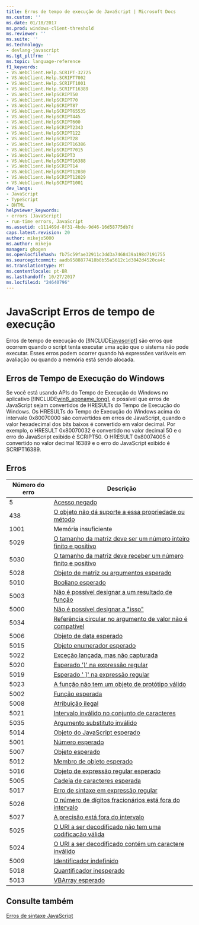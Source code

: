 ```yaml
---
title: Erros de tempo de execução de JavaScript | Microsoft Docs
ms.custom: ''
ms.date: 01/18/2017
ms.prod: windows-client-threshold
ms.reviewer: ''
ms.suite: ''
ms.technology:
- devlang-javascript
ms.tgt_pltfrm: ''
ms.topic: language-reference
f1_keywords:
- VS.WebClient.Help.SCRIPT-32725
- VS.WebClient.Help.SCRIPT7002
- VS.WebClient.Help.SCRIPT1001
- VS.WebClient.Help.SCRIPT16389
- VS.WebClient.HelpSCRIPT50
- VS.WebClient.HelpSCRIPT70
- VS.WebClient.HelpSCRIPT87
- VS.WebClient.HelpSCRIPT65535
- VS.WebClient.HelpSCRIPT445
- VS.WebClient.HelpSCRIPT600
- VS.WebClient.HelpSCRIPT2343
- VS.WebClient.HelpSCRIPT122
- VS.WebClient.HelpSCRIPT28
- VS.WebClient.HelpSCRIPT16386
- VS.WebClient.HelpSCRIPT7015
- VS.WebClient.HelpSCRIPT3
- VS.WebClient.HelpSCRIPT16388
- VS.WebClient.HelpSCRIPT14
- VS.WebClient.HelpSCRIPT12030
- VS.WebClient.HelpSCRIPT12029
- VS.WebClient.HelpSCRIPT1001
dev_langs:
- JavaScript
- TypeScript
- DHTML
helpviewer_keywords:
- errors [JavaScript]
- run-time errors, JavaScript
ms.assetid: c111469d-8f31-4bde-9d46-16d58775db7d
caps.latest.revision: 20
author: mikejo5000
ms.author: mikejo
manager: ghogen
ms.openlocfilehash: fb75c59fae32911c3dd3a7468439a198d7191755
ms.sourcegitcommit: aadb9588877418b8b55a5612c1d3842d4520ca4c
ms.translationtype: MT
ms.contentlocale: pt-BR
ms.lasthandoff: 10/27/2017
ms.locfileid: "24640796"
---
```

# <a name="javascript-run-time-errors"></a>JavaScript Erros de tempo de execução
Erros de tempo de execução do [!INCLUDE[javascript](../../javascript/includes/javascript-md.md)] são erros que ocorrem quando o script tenta executar uma ação que o sistema não pode executar. Esses erros podem ocorrer quando há expressões variáveis em avaliação ou quando a memória está sendo alocada.  
  
## <a name="windows-runtime-errors"></a>Erros de Tempo de Execução do Windows  
 Se você está usando APIs do Tempo de Execução do Windows no aplicativo [!INCLUDE[win8_appname_long](../../javascript/includes/win8-appname-long-md.md)], é possível que erros de JavaScript sejam convertidos de HRESULTs do Tempo de Execução do Windows. Os HRESULTs do Tempo de Execução do Windows acima do intervalo 0x80070000 são convertidos em erros de JavaScript, quando o valor hexadecimal dos bits baixos é convertido em valor decimal. Por exemplo, o HRESULT 0x80070032 é convertido no valor decimal 50 e o erro do JavaScript exibido é SCRIPT50. O HRESULT 0x80074005 é convertido no valor decimal 16389 e o erro do JavaScript exibido é SCRIPT16389.  
  
## <a name="errors"></a>Erros  
  
|Número do erro|Descrição|  
|------------------|-----------------|  
|5|[Acesso negado](../../javascript/misc/access-is-denied.md)|  
|438|[O objeto não dá suporte a essa propriedade ou método](../../javascript/misc/object-doesn-t-support-this-property-or-method.md)|  
|1001|Memória insuficiente|  
|5029|[O tamanho da matriz deve ser um número inteiro finito e positivo](../../javascript/misc/array-length-must-be-a-finite-positive-integer.md)|  
|5030|[O tamanho da matriz deve receber um número finito e positivo](../../javascript/misc/array-length-must-be-assigned-a-finite-positive-number.md)|  
|5028|[Objeto de matriz ou argumentos esperado](../../javascript/misc/array-or-arguments-object-expected.md)|  
|5010|[Booliano esperado](../../javascript/misc/boolean-expected.md)|  
|5003|[Não é possível designar a um resultado de função](../../javascript/misc/cannot-assign-to-a-function-result.md)|  
|5000|[Não é possível designar a "isso"](../../javascript/misc/cannot-assign-to-this.md)|  
|5034|[Referência circular no argumento de valor não é compatível](../../javascript/misc/circular-reference-in-value-argument-not-supported.md)|  
|5006|[Objeto de data esperado](../../javascript/misc/date-object-expected.md)|  
|5015|[Objeto enumerador esperado](../../javascript/misc/enumerator-object-expected.md)|  
|5022|[Exceção lançada, mas não capturada](../../javascript/misc/exception-thrown-and-not-caught.md)|  
|5020|[Esperado ')' na expressão regular](../../javascript/misc/expected-right-parenthesis-in-regular-expression-javascript.md)|  
|5019|[Esperado ' &#93;' na expressão regular](../../javascript/misc/expected-right-square-bracket-in-regular-expression-javascript.md)|  
|5023|[A função não tem um objeto de protótipo válido](../../javascript/misc/function-does-not-have-a-valid-prototype-object.md)|  
|5002|[Função esperada](../../javascript/misc/function-expected.md)|  
|5008|[Atribuição ilegal](../../javascript/misc/illegal-assignment-javascript.md)|  
|5021|[Intervalo inválido no conjunto de caracteres](../../javascript/misc/invalid-range-in-character-set-javascript.md)|  
|5035|[Argumento substituto inválido](../../javascript/misc/invalid-replacer-argument.md)|  
|5014|[Objeto do JavaScript esperado](../../javascript/misc/javascript-object-expected.md)|  
|5001|[Número esperado](../../javascript/misc/number-expected.md)|  
|5007|[Objeto esperado](../../javascript/misc/object-expected.md)|  
|5012|[Membro de objeto esperado](../../javascript/misc/object-member-expected.md)|  
|5016|[Objeto de expressão regular esperado](../../javascript/misc/regular-expression-object-expected.md)|  
|5005|[Cadeia de caracteres esperada](../../javascript/misc/string-expected.md)|  
|5017|[Erro de sintaxe em expressão regular](../../javascript/misc/syntax-error-in-regular-expression-javascript.md)|  
|5026|[O número de dígitos fracionários está fora do intervalo](../../javascript/misc/the-number-of-fractional-digits-is-out-of-range.md)|  
|5027|[A precisão está fora do intervalo](../../javascript/misc/the-precision-is-out-of-range.md)|  
|5025|[O URI a ser decodificado não tem uma codificação válida](../../javascript/misc/the-uri-to-be-decoded-is-not-a-valid-encoding.md)|  
|5024|[O URI a ser decodificado contém um caractere inválido](../../javascript/misc/the-uri-to-be-encoded-contains-an-invalid-character.md)|  
|5009|[Identificador indefinido](../../javascript/misc/undefined-identifier.md)|  
|5018|[Quantificador inesperado](../../javascript/misc/unexpected-quantifier-javascript.md)|  
|5013|[VBArray esperado](../../javascript/misc/vbarray-expected.md)|  
  
## <a name="see-also"></a>Consulte também  
 [Erros de sintaxe JavaScript](../../javascript/reference/javascript-syntax-errors.md)